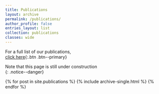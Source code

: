 ```yaml
---
title: Publications
layout: archive
permalink: /publications/
author_profile: false
entries_layout: list 
collection: publications
classes: wide
---
```


For a full list of our publications,  
[click here](https://ui.adsabs.harvard.edu/search/filter_author_facet_hier_fq_author=AND&filter_author_facet_hier_fq_author=author_facet_hier%3A%220%2FLongland%2C%20R%22&fq=%7B!type%3Daqp%20v%3D%24fq_author%7D&fq=%7B!type%3Daqp%20v%3D%24fq_aff%7D&fq_aff=(aff_facet_hier%3A%220%2FNCSU%22%20OR%20aff_facet_hier%3A%220%2FUNCCH%22%20OR%20aff_facet_hier%3A%220%2FUPC%22)&fq_author=(author_facet_hier%3A%220%2FLongland%2C%20R%22)&q=Longland&sort=date%20desc%2C%20bibcode%20desc&p_=0){:.btn .btn--primary}

Note that this page is still under construction  
{: .notice--danger} 


{% for post in site.publications %}
  {% include archive-single.html %}
{% endfor %}


<!---
<h2 class="archive__subtitle clear:both"> Highlighted Papers  </h2>
<div class="grid__wrapper clear: both">
{% for member in site.team %}
	{% if member.alumni != true and member.sidekick == true %}
        <div class="grid__item">
        <article class="archive__item" itemscope itemtype="https://schema.org/CreativeWork">
            <div class="archive__item-teaser">
                <a href="{{ site.baseurl }}{{ member.url }}">
                <img src="{{ site.baseurl }}{{ member.image }}" alt=""></a>
            </div>
        <h2 class="archive__item-title no_toc" itemprop="headline">
        <a href="{{ site.baseurl }}{{ member.url }}">{{ member.title }}</a> 
        </h2>         <small> {{ member.position }} </small>
        </article>
        </div>
    {% endif %}
{% endfor %}
</div>

<div class="grid__wrapper clear: both">
{% for member in site.team %}
	{% if member.alumni != true and member.sidekick != true %}
        <div class="grid__item">
        <article class="archive__item" itemscope itemtype="https://schema.org/CreativeWork">
            <div class="archive__item-teaser">
                <a href="{{ site.baseurl }}{{ member.url }}">
                <img src="{{ site.baseurl }}{{ member.image }}" alt=""> </a>
            </div>
        <h2 class="archive__item-title no_toc" itemprop="headline">
        <a href="{{ site.baseurl }}{{ member.url }}">{{ member.title }}</a> 
        </h2>         <small> {{ member.position }} </small>
        </article>
        </div>
    {% endif %}
{% endfor %}
</div>

<h2 class="archive__subtitle" style="clear:both"> Alumni </h2>
<div class="grid__wrapper" style="clear:both">
{% for member in site.team reversed %}
	{% if member.alumni == true %}
        <div class="grid__item">
        <article class="archive__item" itemscope itemtype="https://schema.org/CreativeWork">
            <div class="archive__item-teaser">
                <a href="{{ site.baseurl }}{{ member.url }}">
                <img src="{{ site.baseurl }}{{ member.image }}" alt=""> </a>
            </div>
        <h2 class="archive__item-title no_toc" itemprop="headline">
        <a href="{{ site.baseurl }}{{ member.url }}">{{ member.title }}</a> 
        </h2> <small> {{ member.position }} </small>
        </article>
        </div>
    {% endif %}
{% endfor %}
</div>


-->
